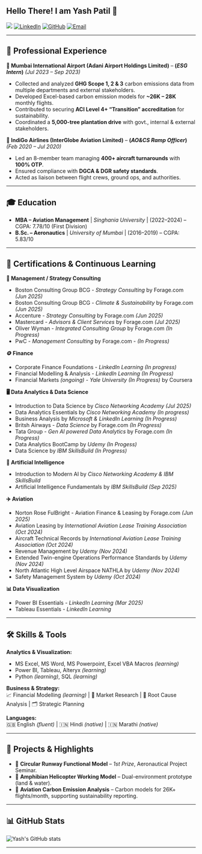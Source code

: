 ## Hello There! I am Yash Patil 👋

[![](https://komarev.com/ghpvc/?username=yrp-yashpatil&flat-square)](https://github.com/yrp-yashpatil)  [![LinkedIn](https://img.shields.io/badge/LinkedIn-Connect-white?logo=linkedin)](https://linkedin.com/in/yashpatil08)  [![GitHub](https://img.shields.io/badge/GitHub-Follow-white?logo=github)](https://github.com/yrp-yashpatil)  [![Email](https://img.shields.io/badge/Email-Contact%20Me-white?logo=email)](mailto:yrp.yashpatil@outlook.com) 

---

## 💼 Professional Experience

**🌱 Mumbai International Airport (Adani Airport Holdings Limited)** – **(*ESG Intern*)** *(Jul 2023 – Sep 2023)*
- Collected and analyzed **GHG Scope 1, 2 & 3** carbon emissions data from multiple departments and external stakeholders. 
- Developed Excel-based carbon emission models for **~26K – 28K** monthly flights.
- Contributed to securing **ACI Level 4+ “Transition” accreditation** for sustainability.  
- Coordinated a **5,000-tree plantation drive** with govt., internal & external stakeholders.

**🛫 IndiGo Airlines (InterGlobe Aviation Limited)** – **(*AO&CS Ramp Officer*)** *(Feb 2020 – Jul 2020)*
- Led an 8-member team managing **400+ aircraft turnarounds** with **100% OTP**.  
- Ensured compliance with **DGCA & DGR safety standards**.  
- Acted as liaison between flight crews, ground ops, and authorities.  

---

## 🎓 Education  
- **MBA – Aviation Management** | *Singhania University* | (2022–2024) – CGPA: 7.78/10 (First Division)  
- **B.Sc. – Aeronautics** | *University of Mumbai* | (2016–2019) – CGPA: 5.83/10  

---

## 📜 Certifications & Continuous Learning

**💼 Management / Strategy Consulting**
- Boston Consulting Group BCG - *Strategy Consulting* by Forage.com *(Jun 2025)* 
- Boston Consulting Group BCG - *Climate & Sustainability* by Forage.com *(Jun 2025)* 
- Accenture - *Strategy Consulting* by Forage.com *(Jun 2025)*
- Mastercard - *Advisors & Client Services* by Forage.com *(Jul 2025)* 
- Oliver Wyman - *Integrated Consulting Group* by Forage.com *(In Progress)*
- PwC - *Management Consulting* by Forage.com  - *(In Progress)* 

**🪙 Finance**
- Corporate Finance Foundations - *LinkedIn Learning* *(In progress)* 
- Financial Modelling & Analysis - *LinkedIn Learning* *(In Progress)*
- Financial Markets *(ongoing)* - *Yale University* *(In Progress)* by Coursera
 
**🖥️ Data Analytics & Data Science**
- Introduction to Data Science by *Cisco Networking Academy* *(Jul 2025)*
- Data Analytics Essentials by *Cisco Networking Academy* *(In progress)*
- Business Analysis by *Microsoft & LinkedIn Learning*  *(In Progress)* 
- Britsh Airways - *Data Science* by Forage.com *(In Progress)*
- Tata Group - *Gen AI powered Data Analytics* by Forage.com *(In Progress)*
- Data Analytics BootCamp by *Udemy* *(In Progess)*
- Data Science by *IBM SkillsBuild* *(In Progress)*

**🤖 Artificial Intelligence**
- Introduction to Modern AI by *Cisco Networking Academy & IBM SkillsBuild*
- Artificial Intelligence Fundamentals by *IBM SkillsBuild* *(Sep 2025)*

**✈️ Aviation**
- Norton Rose FulBright - Aviation Finance & Leasing by Forage.com *(Jun 2025)*
- Aviation Leasing by *International Aviation Lease Training Association* *(Oct 2024)* 
- Aircraft Technical Records by *International Aviation Lease Training Association* *(Oct 2024)* 
- Revenue Management by *Udemy* *(Nov 2024)*  
- Extended Twin-engine Operations Performance Standards by *Udemy* *(Nov 2024)*
- North Atlantic High Level Airspace NATHLA by *Udemy* *(Nov 2024)*
- Safety Management System by *Udemy* *(Oct 2024)*

**📊 Data Visualization**
- Power BI Essentials - *LinkedIn Learning* *(Mar 2025)*
- Tableau Essentials - *LinkedIn Learning*


---

## 🛠️ Skills & Tools  
**Analytics & Visualization:**  
- MS Excel, MS Word, MS Powerpoint, Excel VBA Macros *(learning)*
- Power BI, Tableau, Alteryx *(learning)*
- Python *(learning)*, SQL *(learning)*

**Business & Strategy:**  
📈 Financial Modelling *(learning)* | 🔎 Market Research | 🧩 Root Cause Analysis | 🗂️ Strategic Planning

**Languages:**  
🇬🇧 English *(fluent)* | 🇮🇳 Hindi *(native)* | 🇮🇳 Marathi *(native)*

---

## 🚀 Projects & Highlights  
- 🛫 **Circular Runway Functional Model** – *1st Prize*, Aeronautical Project Seminar.  
- 🚁 **Amphibian Helicopter Working Model** – Dual-environment prototype (land & water). 
- 🌱 **Aviation Carbon Emission Analysis** – Carbon models for 26K+ flights/month, supporting sustainability reporting.

---

## 📊 GitHub Stats  
![Yash's GitHub stats](https://github-readme-stats.vercel.app/api?username=yrp-yashpatil&show_icons=true&theme=tokyonight)  

---
